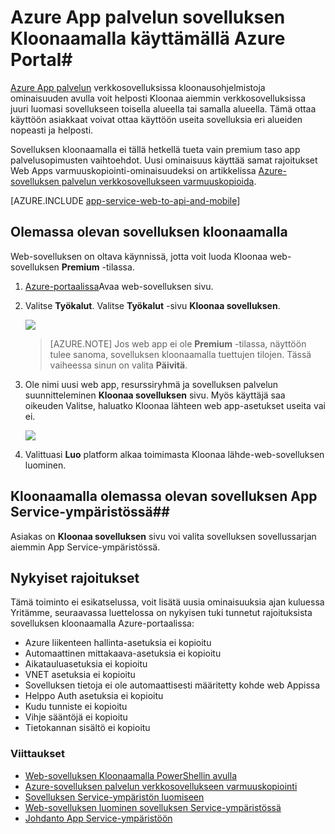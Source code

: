 <properties
    pageTitle="Web-sovelluksen Kloonaamalla Azure-portaalissa"
    description="Opettele Kloonaa Web Apps-sovellusten Azure-portaalissa uusi Web-sovelluksiin."
    services="app-service\web"
    documentationCenter=""
    authors="ahmedelnably"
    manager="stefsch"
    editor=""/>

<tags
    ms.service="app-service-web"
    ms.workload="web"
    ms.tgt_pltfrm="na"
    ms.devlang="na"
    ms.topic="article"
    ms.date="03/08/2016"
    ms.author="ahmedelnably"/>

# <a name="azure-app-service-app-cloning-using-azure-portal"></a>Azure App palvelun sovelluksen Kloonaamalla käyttämällä Azure Portal#

[Azure App palvelun](http://go.microsoft.com/fwlink/?LinkId=529714) verkkosovelluksissa kloonausohjelmistoja ominaisuuden avulla voit helposti Kloonaa aiemmin verkkosovelluksissa juuri luomasi sovellukseen toisella alueella tai samalla alueella. Tämä ottaa käyttöön asiakkaat voivat ottaa käyttöön useita sovelluksia eri alueiden nopeasti ja helposti.

Sovelluksen kloonaamalla ei tällä hetkellä tueta vain premium taso app palvelusopimusten vaihtoehdot. Uusi ominaisuus käyttää samat rajoitukset Web Apps varmuuskopiointi-ominaisuudeksi on artikkelissa [Azure-sovelluksen palvelun verkkosovellukseen varmuuskopioida](web-sites-backup.md).

[AZURE.INCLUDE [app-service-web-to-api-and-mobile](../../includes/app-service-web-to-api-and-mobile.md)] 


## <a name="cloning-an-existing-app"></a>Olemassa olevan sovelluksen kloonaamalla ##

Web-sovelluksen on oltava käynnissä, jotta voit luoda Kloonaa web-sovelluksen **Premium** -tilassa.

1. [Azure-portaalissa](https://portal.azure.com/)Avaa web-sovelluksen sivu.
2. Valitse **Työkalut**. Valitse **Työkalut** -sivu **Kloonaa sovelluksen**.

    ![][1]

    > [AZURE.NOTE]
    > Jos web app ei ole **Premium** -tilassa, näyttöön tulee sanoma, sovelluksen kloonaamalla tuettujen tilojen. Tässä vaiheessa sinun on valita **Päivitä**.
    
3. Ole nimi uusi web app, resurssiryhmä ja sovelluksen palvelun suunnitteleminen **Kloonaa sovelluksen** sivu. Myös käyttäjä saa oikeuden Valitse, haluatko Kloonaa lähteen web app-asetukset useita vai ei.

    ![][2]

4. Valittuasi **Luo** platform alkaa toimimasta Kloonaa lähde-web-sovelluksen luominen.

## <a name="cloning-an-existing-app-to-an-app-service-environment"></a>Kloonaamalla olemassa olevan sovelluksen App Service-ympäristössä##

Asiakas on **Kloonaa sovelluksen** sivu voi valita sovelluksen sovellussarjan aiemmin App Service-ympäristössä.

## <a name="current-restrictions"></a>Nykyiset rajoitukset ##

Tämä toiminto ei esikatselussa, voit lisätä uusia ominaisuuksia ajan kuluessa Yritämme, seuraavassa luettelossa on nykyisen tuki tunnetut rajoituksista sovelluksen kloonaamalla Azure-portaalissa:

- Azure liikenteen hallinta-asetuksia ei kopioitu
- Automaattinen mittakaava-asetuksia ei kopioitu
- Aikatauluasetuksia ei kopioitu
- VNET asetuksia ei kopioitu
- Sovelluksen tietoja ei ole automaattisesti määritetty kohde web Appissa
- Helppo Auth asetuksia ei kopioitu
- Kudu tunniste ei kopioitu
- Vihje sääntöjä ei kopioitu
- Tietokannan sisältö ei kopioitu


### <a name="references"></a>Viittaukset ###
- [Web-sovelluksen Kloonaamalla PowerShellin avulla](app-service-web-app-cloning.md)
- [Azure-sovelluksen palvelun verkkosovellukseen varmuuskopiointi](web-sites-backup.md)
- [Sovelluksen Service-ympäristön luomiseen](app-service-web-how-to-create-an-app-service-environment.md)
- [Web-sovelluksen luominen sovelluksen Service-ympäristössä](app-service-web-how-to-create-a-web-app-in-an-ase.md)
- [Johdanto App Service-ympäristöön](app-service-app-service-environment-intro.md)

<!--Image references-->
[1]: ./media/app-service-web-app-cloning-portal/CloningBlade.png
[2]: ./media/app-service-web-app-cloning-portal/CloneSettings.png